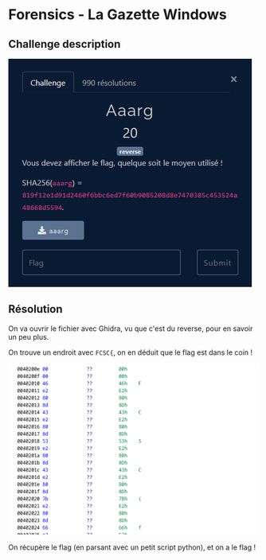 # Forensics - La Gazette Windows

## Challenge description

![Challenge description](./imgs/desc_reverse_aaarg.PNG)

## Résolution

On va ouvrir le fichier avec Ghidra, vu que c'est du reverse, pour en savoir un peu plus.

On trouve un endroit avec `FCSC{`, on en déduit que le flag est dans le coin !

![Flag](./imgs/aaarg_1.PNG)

On récupère le flag (en parsant avec un petit script python), et on a le flag !